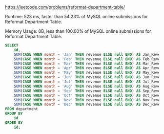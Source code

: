 https://leetcode.com/problems/reformat-department-table/



Runtime: 523 ms, faster than 54.23% of MySQL online submissions for Reformat Department Table.

Memory Usage: 0B, less than 100.00% of MySQL online submissions for Reformat Department Table.



```sql
SELECT
    id,
    SUM(CASE WHEN month = 'Jan' THEN revenue ELSE null END) AS Jan_Revenue,
    SUM(CASE WHEN month = 'Feb' THEN revenue ELSE null END) AS Feb_Revenue,
    SUM(CASE WHEN month = 'Mar' THEN revenue ELSE null END) AS Mar_Revenue,
    SUM(CASE WHEN month = 'Apr' THEN revenue ELSE null END) AS Apr_Revenue,
    SUM(CASE WHEN month = 'May' THEN revenue ELSE null END) AS May_Revenue,
    SUM(CASE WHEN month = 'Jun' THEN revenue ELSE null END) AS Jun_Revenue,
    SUM(CASE WHEN month = 'Jul' THEN revenue ELSE null END) AS Jul_Revenue,
    SUM(CASE WHEN month = 'Aug' THEN revenue ELSE null END) AS Aug_Revenue,
    SUM(CASE WHEN month = 'Sep' THEN revenue ELSE null END) AS Sep_Revenue,
    SUM(CASE WHEN month = 'Oct' THEN revenue ELSE null END) AS Oct_Revenue,
    SUM(CASE WHEN month = 'Nov' THEN revenue ELSE null END) AS Nov_Revenue,
    SUM(CASE WHEN month = 'Dec' THEN revenue ELSE null END) AS Dec_Revenue
FROM department
GROUP BY
    id
ORDER BY
    id;
```
